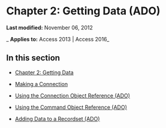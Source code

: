 
# Chapter 2: Getting Data (ADO)

 **Last modified:** November 06, 2012

 _ **Applies to:** Access 2013 | Access 2016_

## In this section


- [Chapter 2: Getting Data](72d097e1-9284-cc27-fd48-e6bbb6a2a543.md)
    
- [Making a Connection](188f6794-f4ec-8e8d-5adc-bdee36f4c9ae.md)
    
- [Using the Connection Object Reference (ADO)](3a0848bd-63a7-4706-a524-bb157d4a887e.md)
    
- [Using the Command Object Reference (ADO)](9813dedd-a770-44e6-b42d-b1bde360e820.md)
    
- [Adding Data to a Recordset (ADO)](58ac56e8-3a49-42b1-aa4a-6bda08fb9b89.md)
    
